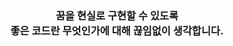 <!--  <div align=center>
  
  ### 📌Social📌 
  <div>
    
  <a href="https://velog.io/@plz_no_anr"><img src="https://img.shields.io/badge/-Velog-%2320C997?style=flat-square&logo=Velog&logoColor=white&link=https://velog.io/@plz_no_anr"/></a>
  <a href="https://www.instagram.com/plz_no_anr/" target="_blank"><img src="https://img.shields.io/badge/Instagram-E4405F?style=flat-square&logo=Instagram&logoColor=white&link=https://www.instagram.com/plz_no_anr"/></a>
[![Gmail Badge](https://img.shields.io/badge/Gmail-d14836?style=flat-square&logo=Gmail&logoColor=white&link=mailto:psg4699xxx@gmail.com)](mailto:psg4699xxx@gmail.com)
  </div>
  </div>
  
  --- -->
  
  <h3 align=center>
  꿈을 현실로 구현할 수 있도록 <br>
  좋은 코드란 무엇인가에 대해 끊임없이 생각합니다.
 </h3>
 
<!-- ---

 <div align=center>
  <p align="center">
<img height="180em" src="https://github-readme-stats.vercel.app/api?username=plz-no-anr&count_private=true&show_icons=true" align = "center"/>
<img height="180em" src="https://github-readme-stats.vercel.app/api/top-langs/?username=plz-no-anr&layout=compact" align = "center"/>
</p>
   </div>
 -->

